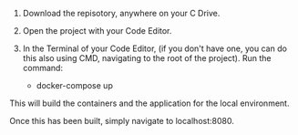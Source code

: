 1) Download the repisotory, anywhere on your C Drive.

2) Open the project with your Code Editor.

3) In the Terminal of your Code Editor, (if you don't have one, you can do this also using CMD, navigating to the root of the project). Run the command:

    - docker-compose up
    
This will build the containers and the application for the local environment.

Once this has been built, simply navigate to localhost:8080.
